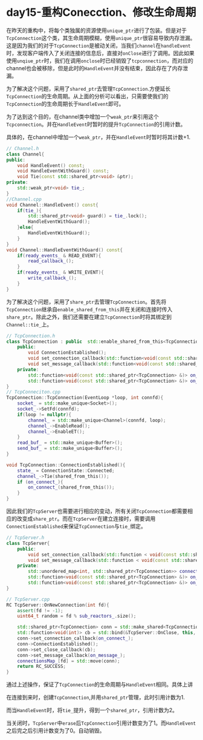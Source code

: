 # day15-重构Conecction、修改生命周期

在昨天的重构中，将每个类独属的资源使用`unique_ptr`进行了包装。但是对于`TcpConnection`这个类，其生命周期模糊，使用`unique_ptr`很容易导致内存泄漏。这是因为我们的对于`TcpConnection`是被动关闭，当我们`channel`在`handleEvent`时，发现客户端传入了关闭连接的信息后，直接对`onClose`进行了调用。因此如果使用`unqiue_ptr`时，我们在调用`onclose`时已经销毁了`tcpconnection`，而对应的channel也会被移除，但是此时的`HandleEvent`并没有结束，因此存在了内存泄漏。

为了解决这个问题，采用了`shared_ptr`去管理`TcpConnection`.方便延长`TcpConnection`的生命周期。从上面的分析可以看出，只需要使我们的`TcpConnection`的生命周期长于`HandleEvent`即可。

为了达到这个目的，在channel类中增加一个`weak_ptr`来引用这个`Tcpconnection`。并在`HandleEvent`时暂时的提升`TcpConnection`的引用计数。

具体的，在channel中增加一个`weak_ptr`，并在`HandleEvent`时暂时将其计数+1.

```c++
// Channel.h
class Channel{
public:
    void HandleEvent() const;
    void HandleEventWithGuard() const;
    void Tie(const std::shared_ptr<void> &ptr);
private:
    std::weak_ptr<void> tie_;
}
//Channel.cpp
void Channel::HandleEvent() const{
    if(tie_){
        std::shared_ptr<void> guard() = tie_.lock();
        HandleEventWithGuard();
    }else{
        HandleEventWithGuard();
    }
}
void Channel::HandleEventWithGuard() const{
    if(ready_events_ & READ_EVENT){
        read_callback_();
    }
    if(ready_events_ & WRITE_EVENT){
        write_callback_();
    }
}
```

为了解决这个问题，采用了`share_ptr`去管理`TcpConnection`。首先将`TcpConnection`继承自`enable_shared_from_this`并在关闭和连接时传入`share_ptr`。除此之外，我们还需要在建立`TcpConnection`时将其绑定到`Channel::tie_`上。

```C++
// TcpConnection.h
class TcpConnection : public  std::enable_shared_from_this<TcpConnection>{
    public:
    	void ConnectionEstablished();
    	void set_connection_callback(std::function<void(const std::shared_ptr<TcpConnection> &)> const &fn);
   		void set_message_callback(std::function<void(const std::shared_ptr<TcpConnection> &)> const &fn); 
    private:
    	std::function<void(const std::shared_ptr<TcpConnection> &)> on_message_;
    	std::function<void(const std::shared_ptr<TcpConnection> &)> on_connect_;
}
// TcpConneciton.cpp
TcpConnection::TcpConnection(EventLoop *loop, int connfd){
    socket_ = std::make_unique<Socket>();
    socket_->SetFd(connfd);
    if(loop != nullptr){
        channel_ = std::make_unique<Channel>(connfd, loop);
        channel_->EnableRead();
        channel_->EnableET();
    }
    read_buf_ = std::make_unique<Buffer>();
    send_buf_ = std::make_unique<Buffer>();
}

void TcpConnection::ConnectionEstablished(){
    state_ = ConnectionState::Connected;
    channel_->Tie(shared_from_this());
    if (on_connect_){
        on_connect_(shared_from_this());
    }
}

```

因此我们的`TcpServer`也需要进行相应的变动，所有关闭`TcpConnection`都需要相应的改变成`share_ptr`。而在`TcpServer`在建立连接时，需要调用`ConnectionEstablished`来保证`TcpConnection`与`tie_`绑定。

```c++
// TcpServer.h	
class TcpServer{
    public:
    	void set_connection_callback(std::function < void(const std::shared_ptr<TcpConnection> &)> const &fn);
    	void set_message_callback(std::function < void(const std::shared_ptr<TcpConnection> &)> const &fn);
    private:
    	std::unordered_map<int, std::shared_ptr<TcpConnection>> connectionsMap_;
    	std::function<void(const std::shared_ptr<TcpConnection> &)> on_connect_;
        std::function<void(const std::shared_ptr<TcpConnection> &)> on_message_;
}

// TcpServer.cpp
RC TcpServer::OnNewConnection(int fd){
    assert(fd != -1);
    uint64_t random = fd % sub_reactors_.size();

    std::shared_ptr<TcpConnection> conn = std::make_shared<TcpConnection>(sub_reactors_[random].get(), fd);
    std::function<void(int)> cb = std::bind(&TcpServer::OnClose, this, std::placeholders::_1);
    conn->set_connection_callback(on_connect_);
    conn->ConnectionEstablished();
    conn->set_close_callback(cb);
    conn->set_message_callback(on_message_);
    connectionsMap_[fd] = std::move(conn);
    return RC_SUCCESS;
}

```

通过上述操作，保证了`TcpConnection`的生命周期与`HandleEvent`相同。具体上讲

在连接到来时，创建`TcpConnection`,并用`shared_ptr`管理，此时引用计数为1.

而当`HandleEvent`时，将`tie_`提升，得到一个`shared_ptr`，引用计数为2。

当关闭时，`TcpServer`中`erase`后`TcpConnection`引用计数变为了1。而`HandleEvent`之后完之后引用计数变为了0。自动销毁。

